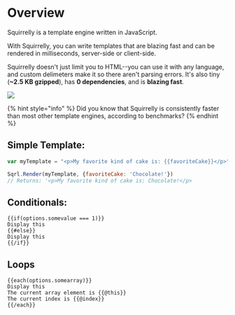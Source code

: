 # Overview

Squirrelly is a template engine written in JavaScript.

With Squirrelly, you can write templates that are blazing fast and can be rendered in milliseconds, server-side or client-side.

Squirrelly doesn't just limit you to HTML--you can use it with any language, and custom delimeters make it so there aren't parsing errors. It's also tiny \(**~2.5 KB gzipped**\), has **0 dependencies**, and is **blazing fast**.

![](https://img.shields.io/bundlephobia/minzip/squirrelly.svg)

{% hint style="info" %}
Did you know that Squirrelly is consistently faster than most other template engines, according to benchmarks?
{% endhint %}

## Simple Template:

```javascript
var myTemplate = "<p>My favorite kind of cake is: {{favoriteCake}}</p>"

Sqrl.Render(myTemplate, {favoriteCake: 'Chocolate!'})
// Returns: '<p>My favorite kind of cake is: Chocolate!</p>
```

## Conditionals:

```text
{{if(options.somevalue === 1)}}
Display this
{{#else}}
Display this
{{/if}}
```

## Loops

```text
{{each(options.somearray)}}
Display this
The current array element is {{@this}}
The current index is {{@index}}
{{/each}}
```

